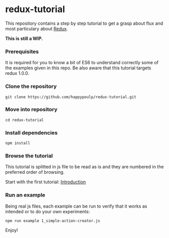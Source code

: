 redux-tutorial
=========================

This repository contains a step by step tutorial to get a grasp about flux and most particulary about [Redux](https://github.com/gaearon/redux).

**This is still a WIP.**

### Prerequisites
It is required for you to know a bit of ES6 to understand correctly some of the examples given in this repo. Be also aware that this tutorial targets redux 1.0.0.

### Clone the repository
`git clone https://github.com/happypoulp/redux-tutorial.git`

### Move into repository
`cd redux-tutorial`

### Install dependencies
`npm install`

### Browse the tutorial

This tutorial is splitted in js file to be read as is and they are numbered in the preferred order of browsing.

Start with the first tutorial: [Introduction](0_introduction.js)

### Run an example

Being real js files, each example can be run to verify that it works as intended or to do your own experiments:

`npm run example 1_simple-action-creator.js`

Enjoy!